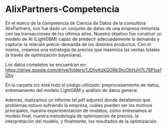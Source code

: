 # AlixPartners-Competencia
En el marco de la competencia de Ciencia de Datos de la consultora AlixPartners, nos fue dado un conjunto de datos de una empresa minorista con las transacciones de los últimos años. Nuestro objetivo fue construir un modelo de AI (LightGBM) capaz de predecir adecuadamente la demanda y capturar la relación precio-demanda de los distintos productos. Con el mismo, creamos una estrategia de precios que maximiza las ventas totales (a través de optimización bayesiana).

Los datos completos se encuentran en: https://drive.google.com/drive/folders/1JDhyKzkQORb3hcObHJH7L78PIus1Otjy

En la carpeta src está todo el código utilizado: preprocesamiento de datos, entrenamiento del modelo LightGBM y análisis de datos general.

Además, realizamos un informe (el pdf adjunto) donde detallamos qué problemas estuvo sufriendo la empresa, cuáles pueden ser los motivos principales, nuestra experimentación de modelos, cómo entrenamos al modelo final, nuestra metodología de optimización de precios, la interpretación del modelo, y finalmente, los resultados de la optimización.
